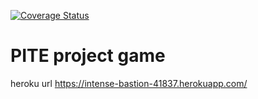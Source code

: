 [![Coverage Status](https://coveralls.io/repos/github/rwiensko/PITE_PROJECT/badge.svg?branch=master)](https://coveralls.io/github/rwiensko/PITE_PROJECT?branch=master)

# PITE project game

heroku url https://intense-bastion-41837.herokuapp.com/
